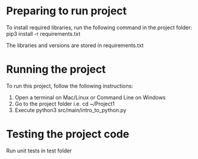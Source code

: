Preparing to run project
========================

To install required libraries, run the following command in the project folder:
    pip3 install -r requirements.txt


The libraries and versions are stored in requirements.txt 

Running the project
===================

To run this project, follow the following instructions:
1) Open a terminal on Mac/Linux or Command Line on Windows
2) Go to the project folder i.e. cd ~/Project1
3) Execute python3 src/main/intro_to_python.py

Testing the project code
========================
Run unit tests in test folder